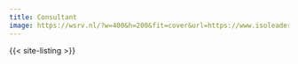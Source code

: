 ```yaml
---
title: Consultant
image: https://wsrv.nl/?w=400&h=200&fit=cover&url=https://www.isoleader.com.tw/images/about/101.jpg
---
```


{{< site-listing >}}